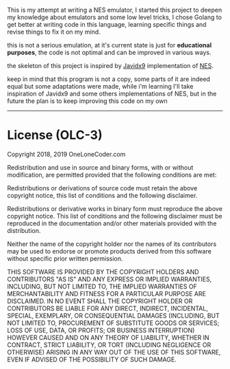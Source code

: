 This is my attempt at writing a NES emulator, I started this project to deepen my knowledge about emulators and some low level tricks, 
I chose Golang to get better at writing code in this language, learning specific things and revise things to fix it on my mind.

this is not a serious emulation, at it's current state is just for **educational purposes**, the code is not optimal and can be improved in various ways.

the skeleton of this project is inspired by [Javidx9](https://github.com/OneLoneCoder) implementation of [NES](https://github.com/OneLoneCoder/olcNES).

keep in mind that this program is not a copy, some parts of it are indeed equal but some adaptations were made,
while i'm learning I'll take inspiration of Javidx9 and some others implementations of NES, but in the future the plan is to keep improving this code on my own

---

# License (OLC-3)

Copyright 2018, 2019 OneLoneCoder.com

Redistribution and use in source and binary forms, with or without modification, are permitted provided that the following conditions are met:

Redistributions or derivations of source code must retain the above copyright notice, this list of conditions and the following disclaimer.

Redistributions or derivative works in binary form must reproduce the above copyright notice. This list of conditions and the following disclaimer must be reproduced in the documentation and/or other materials provided with the distribution.

Neither the name of the copyright holder nor the names of its contributors may be used to endorse or promote products derived from this software without specific prior written permission.

THIS SOFTWARE IS PROVIDED BY THE COPYRIGHT HOLDERS AND CONTRIBUTORS "AS IS" AND ANY EXPRESS OR IMPLIED WARRANTIES, INCLUDING, BUT NOT LIMITED TO, THE IMPLIED WARRANTIES OF MERCHANTABILITY AND FITNESS FOR A PARTICULAR PURPOSE ARE DISCLAIMED. IN NO EVENT SHALL THE COPYRIGHT HOLDER OR CONTRIBUTORS BE LIABLE FOR ANY DIRECT, INDIRECT, INCIDENTAL, SPECIAL, EXEMPLARY, OR CONSEQUENTIAL DAMAGES (INCLUDING, BUT NOT LIMITED TO, PROCUREMENT OF SUBSTITUTE GOODS OR SERVICES; LOSS OF USE, DATA, OR PROFITS; OR BUSINESS INTERRUPTION) HOWEVER CAUSED AND ON ANY THEORY OF LIABILITY, WHETHER IN CONTRACT, STRICT LIABILITY, OR TORT (INCLUDING NEGLIGENCE OR OTHERWISE) ARISING IN ANY WAY OUT OF THE USE OF THIS SOFTWARE, EVEN IF ADVISED OF THE POSSIBILITY OF SUCH DAMAGE.
